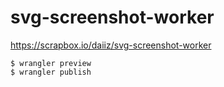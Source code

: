 # svg-screenshot-worker

https://scrapbox.io/daiiz/svg-screenshot-worker

```
$ wrangler preview
$ wrangler publish
```
